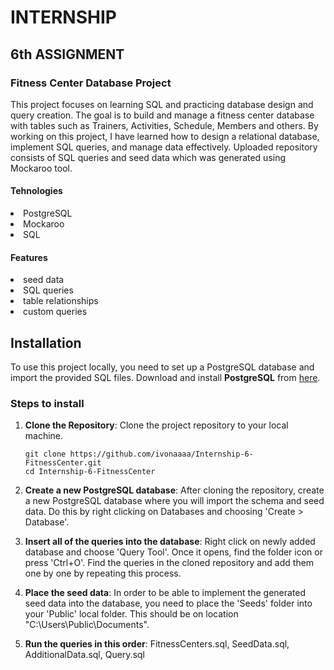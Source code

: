 # INTERNSHIP
## 6th ASSIGNMENT

<h3>Fitness Center Database Project</h3>
This project focuses on learning SQL and practicing database design and query creation. The goal is to build and manage a fitness center database with tables such as Trainers, Activities, Schedule, Members and others. By working on this project, I have learned how to design a relational database, implement SQL queries, and manage data effectively. Uploaded repository consists of SQL queries and seed data which was generated using Mockaroo tool.

<h4>Tehnologies</h4>
<li>PostgreSQL</li>
<li>Mockaroo</li>
<li>SQL</li>

<h4>Features</h4>
<li>seed data</li>
<li>SQL queries</li>
<li>table relationships</li>
<li>custom queries</li>

## Installation
To use this project locally, you need to set up a PostgreSQL database and import the provided SQL files. Download and install **PostgreSQL** from [here](https://www.postgresql.org/download/).

<h3>Steps to install</h3>

1. **Clone the Repository**: Clone the project repository to your local machine.

   ```
   git clone https://github.com/ivonaaaa/Internship-6-FitnessCenter.git
   cd Internship-6-FitnessCenter
   ```
1. **Create a new PostgreSQL database**: After cloning the repository, create a new PostgreSQL database where you will import the schema and seed data. Do this by right clicking on Databases and choosing 'Create > Database'.
2. **Insert all of the queries into the database**: Right click on newly added database and choose 'Query Tool'. Once it opens, find the folder icon or press 'Ctrl+O'. Find the queries in the cloned repository and add them one by one by repeating this process.
3. **Place the seed data**: In order to be able to implement the generated seed data into the database, you need to place the 'Seeds' folder into your 'Public' local folder. This should be on location "C:\Users\Public\Documents".
4. **Run the queries in this order**: FitnessCenters.sql, SeedData.sql, AdditionalData.sql, Query.sql

